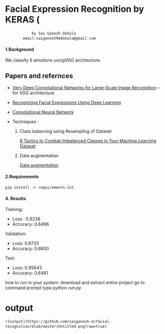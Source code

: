 # Facial Expression Recognition by KERAS (
                by Sai Ganesh Dokala
            email:saiganesh94dokala@gmail.com
#### 1.Background

We classify 6 emotions usingVGG architecture.
## Papers and refernces
- [Very Deep Convolutional Networks for Large-Scale Image Recognition](https://arxiv.org/abs/1409.1556)--for VGG architecture

-  [Recognizing Facial Expressions Using Deep Learning](http://cs231n.stanford.edu/reports/2017/pdfs/224.pdf)

-  [Convolutional Neural Network](http://cs231n.github.io/convolutional-networks/)

- Techniques :

  1. Class balancing using Resampling of Dataset

      [8 Tactics to Combat Imbalanced Classes in Your Machine Learning Dataset](https://machinelearningmastery.com/tactics-to-combat-imbalanced-classes-in-your-machine-learning-dataset/)

  2. Data augmentation

     [Data augmentation](https://www.youtube.com/watch?v=JI8saFjK84o)

#### 2.Requirements

```shell
pip install -r requirements.txt
```

 



#### 4. Results

Training:

- Loss : 0.9238
- Accuracy: 0.6496

Validation:

- Loss: 0.8733
- Accuracy: 0.6800

Test:

- Loss: 0.95643
- Accuracy: 0.6461



how to run in your system:
  download and extract entire project
  go to command prompt
  type  *python run.py*

# output

    ![output](https://github.com/saiganesh-d/facial-recognition/blob/master/Untitled.png?raw=true)

